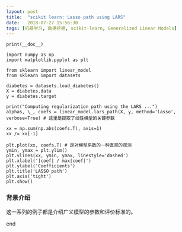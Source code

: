 ```yaml
---
layout: post
title:  "scikit learn: Lasso path using LARS"
date:   2018-07-27 15:56:30
tags: [机器学习, 数据挖掘, scikit-learn, Generalized Linear Models]
---
```


    print(__doc__)

    import numpy as np
    import matplotlib.pyplot as plt

    from sklearn import linear_model
    from sklearn import datasets

    diabetes = datasets.load_diabetes()
    X = diabetes.data
    y = diabetes.target

    print("Computing regularization path using the LARS ...")
    alphas, \_, coefs = linear_model.lars_path(X, y, method='lasso', verbose=True) # 这里是提取了线性模型的关键参数

    xx = np.sum(np.abs(coefs.T), axis=1)
    xx /= xx[-1]

    plt.plot(xx, coefs.T) # 是对模型系数的一种直观的观测
    ymin, ymax = plt.ylim()
    plt.vlines(xx, ymin, ymax, linestyle='dashed')
    plt.xlabel('|coef| / max|coef|')
    plt.ylabel('Coefficients')
    plt.title('LASSO path')
    plt.axis('tight')
    plt.show()

### 背景介绍
这一系列的例子都是介绍广义模型的参数和评价标准的。

end
